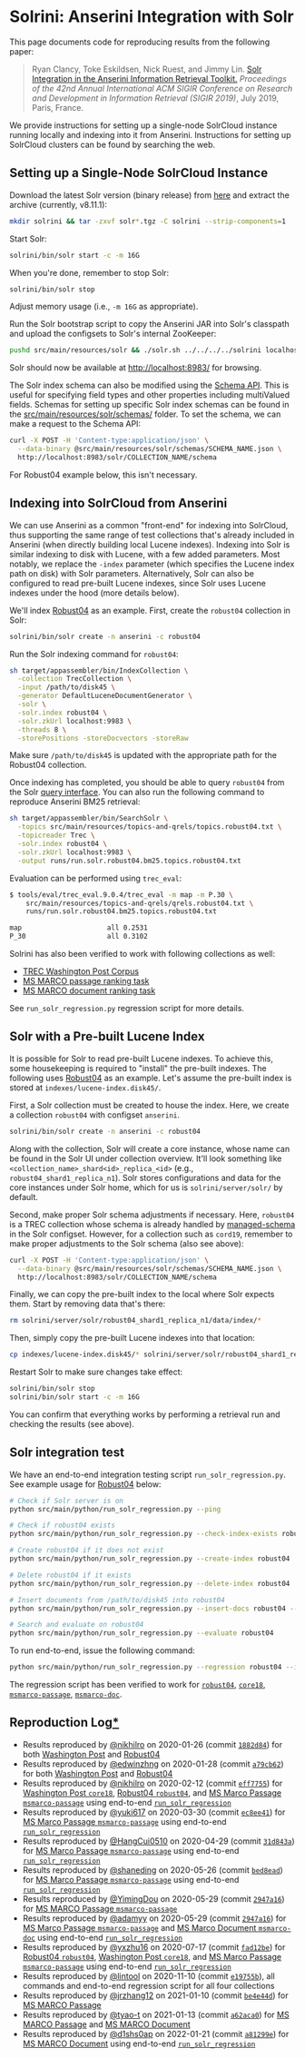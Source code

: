 # Solrini: Anserini Integration with Solr

This page documents code for reproducing results from the following paper:

> Ryan Clancy, Toke Eskildsen, Nick Ruest, and Jimmy Lin. [Solr Integration in the Anserini Information Retrieval Toolkit.](https://cs.uwaterloo.ca/~jimmylin/publications/Clancy_etal_SIGIR2019a.pdf) _Proceedings of the 42nd Annual International ACM SIGIR Conference on Research and Development in Information Retrieval (SIGIR 2019)_, July 2019, Paris, France.

We provide instructions for setting up a single-node SolrCloud instance running locally and indexing into it from Anserini.
Instructions for setting up SolrCloud clusters can be found by searching the web.

## Setting up a Single-Node SolrCloud Instance

Download the latest Solr version (binary release) from [here](https://solr.apache.org/downloads.html) and extract the archive (currently, v8.11.1):

```bash
mkdir solrini && tar -zxvf solr*.tgz -C solrini --strip-components=1
```

Start Solr:

```bash
solrini/bin/solr start -c -m 16G
```

When you're done, remember to stop Solr:

```bash
solrini/bin/solr stop
```

Adjust memory usage (i.e., `-m 16G` as appropriate).

Run the Solr bootstrap script to copy the Anserini JAR into Solr's classpath and upload the configsets to Solr's internal ZooKeeper:

```bash
pushd src/main/resources/solr && ./solr.sh ../../../../solrini localhost:9983 && popd
```

Solr should now be available at [http://localhost:8983/](http://localhost:8983/) for browsing.

The Solr index schema can also be modified using the [Schema API](https://lucene.apache.org/solr/guide/8_3/schema-api.html). This is useful for specifying field types and other properties including multiValued fields.
Schemas for setting up specific Solr index schemas can be found in the [src/main/resources/solr/schemas/](../src/main/resources/solr/schemas/) folder.
To set the schema, we can make a request to the Schema API:

```bash
curl -X POST -H 'Content-type:application/json' \
  --data-binary @src/main/resources/solr/schemas/SCHEMA_NAME.json \
  http://localhost:8983/solr/COLLECTION_NAME/schema
```

For Robust04 example below, this isn't necessary.

## Indexing into SolrCloud from Anserini

We can use Anserini as a common "front-end" for indexing into SolrCloud, thus supporting the same range of test collections that's already included in Anserini (when directly building local Lucene indexes).
Indexing into Solr is similar indexing to disk with Lucene, with a few added parameters.
Most notably, we replace the `-index` parameter (which specifies the Lucene index path on disk) with Solr parameters.
Alternatively, Solr can also be configured to read pre-built Lucene indexes, since Solr uses Lucene indexes under the hood (more details below).

We'll index [Robust04](regressions-disk45.md) as an example.
First, create the `robust04` collection in Solr:

```bash
solrini/bin/solr create -n anserini -c robust04
```

Run the Solr indexing command for `robust04`:

```bash
sh target/appassembler/bin/IndexCollection \
  -collection TrecCollection \
  -input /path/to/disk45 \
  -generator DefaultLuceneDocumentGenerator \
  -solr \
  -solr.index robust04 \
  -solr.zkUrl localhost:9983 \
  -threads 8 \
  -storePositions -storeDocvectors -storeRaw
```

Make sure `/path/to/disk45` is updated with the appropriate path for the Robust04 collection.

Once indexing has completed, you should be able to query `robust04` from the Solr [query interface](http://localhost:8983/solr/#/robust04/query).
You can also run the following command to reproduce Anserini BM25 retrieval:

```bash
sh target/appassembler/bin/SearchSolr \
  -topics src/main/resources/topics-and-qrels/topics.robust04.txt \
  -topicreader Trec \
  -solr.index robust04 \
  -solr.zkUrl localhost:9983 \
  -output runs/run.solr.robust04.bm25.topics.robust04.txt
```

Evaluation can be performed using `trec_eval`:

```bash
$ tools/eval/trec_eval.9.0.4/trec_eval -m map -m P.30 \
    src/main/resources/topics-and-qrels/qrels.robust04.txt \
    runs/run.solr.robust04.bm25.topics.robust04.txt

map                   	all	0.2531
P_30                  	all	0.3102
```

Solrini has also been verified to work with following collections as well:

+ [TREC Washington Post Corpus](regressions-core18.md)
+ [MS MARCO passage ranking task](experiments-msmarco-passage.md)
+ [MS MARCO document ranking task](regressions-msmarco-doc.md)

See `run_solr_regression.py` regression script for more details.

## Solr with a Pre-built Lucene Index

It is possible for Solr to read pre-built Lucene indexes.
To achieve this, some housekeeping is required to "install" the pre-built indexes.
The following uses [Robust04](regressions-disk45.md) as an example. 
Let's assume the pre-built index is stored at `indexes/lucene-index.disk45/`.

First, a Solr collection must be created to house the index.
Here, we create a collection `robust04` with configset `anserini`.

```bash
solrini/bin/solr create -n anserini -c robust04
```

Along with the collection, Solr will create a core instance, whose name can be found in the Solr UI under collection overview.
It'll look something like `<collection_name>_shard<id>_replica_<id>` (e.g., `robust04_shard1_replica_n1`).
Solr stores configurations and data for the core instances under Solr home, which for us is `solrini/server/solr/` by default.

Second, make proper Solr schema adjustments if necessary.
Here, `robust04` is a TREC collection whose schema is already handled by [managed-schema](https://github.com/castorini/anserini/blob/master/src/main/resources/solr/anserini/conf/managed-schema) in the Solr configset.
However, for a collection such as `cord19`, remember to make proper adjustments to the Solr schema (also see above):

```bash
curl -X POST -H 'Content-type:application/json' \
  --data-binary @src/main/resources/solr/schemas/SCHEMA_NAME.json \
  http://localhost:8983/solr/COLLECTION_NAME/schema
```

Finally, we can copy the pre-built index to the local where Solr expects them.
Start by removing data that's there:

```bash
rm solrini/server/solr/robust04_shard1_replica_n1/data/index/*
```

Then, simply copy the pre-built Lucene indexes into that location:

```bash
cp indexes/lucene-index.disk45/* solrini/server/solr/robust04_shard1_replica_n1/data/index
```

Restart Solr to make sure changes take effect:

```bash
solrini/bin/solr stop
solrini/bin/solr start -c -m 16G
```

You can confirm that everything works by performing a retrieval run and checking the results (see above).

## Solr integration test

We have an end-to-end integration testing script `run_solr_regression.py`.
See example usage for [Robust04](regressions-disk45.md) below:

```bash
# Check if Solr server is on
python src/main/python/run_solr_regression.py --ping

# Check if robust04 exists
python src/main/python/run_solr_regression.py --check-index-exists robust04

# Create robust04 if it does not exist
python src/main/python/run_solr_regression.py --create-index robust04

# Delete robust04 if it exists
python src/main/python/run_solr_regression.py --delete-index robust04

# Insert documents from /path/to/disk45 into robust04
python src/main/python/run_solr_regression.py --insert-docs robust04 --input /path/to/disk45

# Search and evaluate on robust04
python src/main/python/run_solr_regression.py --evaluate robust04
```

To run end-to-end, issue the following command:

```bash
python src/main/python/run_solr_regression.py --regression robust04 --input /path/to/disk45
```

The regression script has been verified to work for [`robust04`](regressions-disk45.md), [`core18`](regressions-core18.md), [`msmarco-passage`](experiments-msmarco-passage.md), [`msmarco-doc`](regressions-msmarco-doc.md).

## Reproduction Log[*](reproducibility.md)

+ Results reproduced by [@nikhilro](https://github.com/nikhilro) on 2020-01-26 (commit [`1882d84`](https://github.com/castorini/anserini/commit/1882d84236b13cd4673d2d8fa91003438eea2d82)) for both [Washington Post](regressions-core18.md) and [Robust04](regressions-disk45.md)
+ Results reproduced by [@edwinzhng](https://github.com/edwinzhng) on 2020-01-28 (commit [`a79cb62`](https://github.com/castorini/anserini/commit/a79cb62a57a059113a6c3b1523b582b89dccf0a1)) for both [Washington Post](regressions-core18.md) and [Robust04](regressions-disk45.md)
+ Results reproduced by [@nikhilro](https://github.com/nikhilro) on 2020-02-12 (commit [`eff7755`](https://github.com/castorini/anserini/commit/eff7755a611bd20ee1d63ac0167f5c8f38cd3074)) for [Washington Post `core18`](regressions-core18.md), [Robust04 `robust04`](regressions-disk45.md), and [MS Marco Passage `msmarco-passage`](regressions-msmarco-passage.md) using end-to-end [`run_solr_regression`](../src/main/python/run_solr_regression.py)
+ Results reproduced by [@yuki617](https://github.com/yuki617) on 2020-03-30 (commit [`ec8ee41`](https://github.com/castorini/anserini/commit/ec8ee4145edf6db767cb86fa0d244d17e652eb2e)) for [MS Marco Passage `msmarco-passage`](regressions-msmarco-passage.md) using end-to-end [`run_solr_regression`](../src/main/python/run_solr_regression.py)
+ Results reproduced by [@HangCui0510](https://github.com/HangCui0510) on 2020-04-29 (commit [`31d843a`](https://github.com/castorini/anserini/commit/31d843a6073bfd7eff7e326f543e3f11845df7fa)) for [MS Marco Passage `msmarco-passage`](regressions-msmarco-passage.md) using end-to-end [`run_solr_regression`](../src/main/python/run_solr_regression.py)
+ Results reproduced by [@shaneding](https://github.com/shaneding) on 2020-05-26 (commit [`bed8ead`](https://github.com/castorini/anserini/commit/bed8eadad5f2ba859a2ddd2801db4aaeb3c81485)) for [MS Marco Passage `msmarco-passage`](regressions-msmarco-passage.md) using end-to-end [`run_solr_regression`](../src/main/python/run_solr_regression.py)
+ Results reproduced by [@YimingDou](https://github.com/YimingDou) on 2020-05-29 (commit [`2947a16`](https://github.com/castorini/anserini/commit/2947a1622efae35637b83e321aba8e6fccd43489)) for [MS MARCO Passage `msmarco-passage`](regressions-msmarco-passage.md)
+ Results reproduced by [@adamyy](https://github.com/adamyy) on 2020-05-29 (commit [`2947a16`](https://github.com/castorini/anserini/commit/2947a1622efae35637b83e321aba8e6fccd43489)) for [MS Marco Passage `msmarco-passage`](regressions-msmarco-passage.md) and [MS Marco Document `msmarco-doc`](regressions-msmarco-doc.md) using end-to-end [`run_solr_regression`](../src/main/python/run_solr_regression.py)
+ Results reproduced by [@yxzhu16](https://github.com/yxzhu16) on 2020-07-17 (commit [`fad12be`](https://github.com/castorini/anserini/commit/fad12be2e37a075100707c3a674eb67bc0aa57ef)) for [Robust04 `robust04`](regressions-disk45.md), [Washington Post `core18`](regressions-core18.md), and [MS Marco Passage `msmarco-passage`](regressions-msmarco-passage.md) using end-to-end [`run_solr_regression`](../src/main/python/run_solr_regression.py)
+ Results reproduced by [@lintool](https://github.com/lintool) on 2020-11-10 (commit [`e19755b`](https://github.com/castorini/anserini/commit/e19755b5fa976127830597bc9fbca203b9f5ad24)), all commands and end-to-end regression script for all four collections
+ Results reproduced by [@jrzhang12](https://github.com/jrzhang12) on 2021-01-10 (commit [`be4e44d`](https://github.com/castorini/anserini/commit/02c52ee606ba0ebe32c130af1e26d24d8f10566a)) for [MS MARCO Passage](regressions-msmarco-passage.md)
+ Results reproduced by [@tyao-t](https://github.com/tyao-t) on 2021-01-13 (commit [`a62aca0`](https://github.com/castorini/anserini/commit/a62aca06c1603617207c1c148133de0f90f24738)) for [MS MARCO Passage](regressions-msmarco-passage.md) and [MS MARCO Document](regressions-msmarco-doc.md)
+ Results reproduced by [@d1shs0ap](https://github.com/d1shs0ap) on 2022-01-21 (commit [`a81299e`](https://github.com/castorini/anserini/commit/a81299e59eff24512d635e0d49fba6e373286469)) for [MS MARCO Document](regressions-msmarco-doc.md) using end-to-end [`run_solr_regression`](../src/main/python/run_solr_regression.py)
